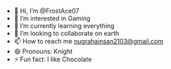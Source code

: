 - 👋 Hi, I’m @FrostAce07
- 👀 I’m interested in Gaming
- 🌱 I’m currently learning everything
- 💞️ I’m looking to collaborate on earth
- 📫 How to reach me nugrahainsan2103@gmail.com
- 😄 Pronouns: Knight
- ⚡ Fun fact: I like Chocolate

<!---
FrostAce07/FrostAce07 is a ✨ special ✨ repository because its `README.md` (this file) appears on your GitHub profile.
You can click the Preview link to take a look at your changes.
--->
